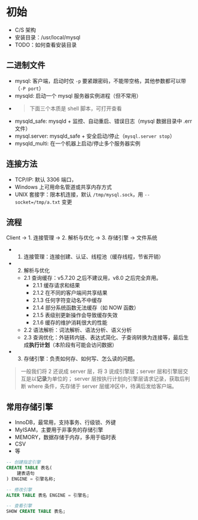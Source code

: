 # 初始

- C/S 架构
- 安装目录：/usr/local/mysql
- TODO：如何查看安装目录

## 二进制文件

- mysql: 客户端，启动时仅 `-p` 要紧跟密码，不能带空格，其他参数都可以带（`-P port`）
- mysqld: 启动一个 mysql 服务器实例进程（但不常用）
- > 下面三个本质是 shell 脚本，可打开查看
- mysqld_safe: mysqld + 监控、自动重启、错误日志（mysql 数据目录中 .err 文件）
- mysql.server: mysqld_safe + 安全启动/停止（`mysql.server stop`）
- mysqld_multi: 在一个机器上启动/停止多个服务器实例

## 连接方法

- TCP/IP: 默认 3306 端口，
- Windows 上可用命名管道或共享内存方式
- UNIX 套接字：限本机连接，默认 `/tmp/mysql.sock`，用 `--socket=/tmp/a.txt` 变更

## 流程

Client -> 1. 连接管理 -> 2. 解析与优化 -> 3. 存储引擎 -> 文件系统

- 1. 连接管理：连接创建、认证、线程池（缓存线程，节省开销）
- 2. 解析与优化
  - 2.1 查询缓存：v5.7.20 之后不建议用，v8.0 之后完全弃用。
    - 2.1.1 缓存请求和结果
    - 2.1.2 在不同的客户端间共享结果
    - 2.1.3 任何字符变动名不中缓存
    - 2.1.4 部分系统函数无法缓存（如 NOW 函数）
    - 2.1.5 表级别更新操作会导致缓存失效
    - 2.1.6 缓存的维护消耗很大的性能
  - 2.2 语法解析：词法解析、语法分析、语义分析
  - 2.3 查询优化：外链转内链、表达式简化、子查询转换为连接等，最后生成**执行计划**（本阶段有可能会访问数据）
- 3. 存储引擎：负责如何存、如何写、怎么读的问题。

> 一般我们将 2 还说成 server 层，将 3 说成引擎层；server 层和引擎层交互是以**记录**为单位的；
> server 层按执行计划向引擎层请求记录，获取后判断 where 条件，先存储于 server 层缓冲区中，待满后发给客户端。

## 常用存储引擎

- InnoDB，最常用，支持事务、行级锁、外键
- MyISAM，主要用于非事务的存储引擎
- MEMORY，数据存储于内存，多用于临时表
- CSV
- 等

```sql
-- 创建指定引擎
CREATE TABLE 表名(
    建表语句
) ENGINE = 引擎名称;

-- 修改引擎
ALTER TABLE 表名 ENGINE = 引擎名;

-- 查看引擎
SHOW CREATE TABLE 表名;
```
